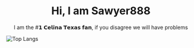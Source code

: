 <h1 align="center">Hi, I am Sawyer888</h1>

<p align="center">
  I am the #𝟭 𝗖𝗲𝗹𝗶𝗻𝗮 𝗧𝗲𝘅𝗮𝘀 𝗳𝗮𝗻, if you disagree we will have problems
</p>

![Top Langs](https://github-readme-stats.vercel.app/api/top-langs/?username=sawyer-888&layout=pie&langs_count=10&theme=dracula&hide=html)


